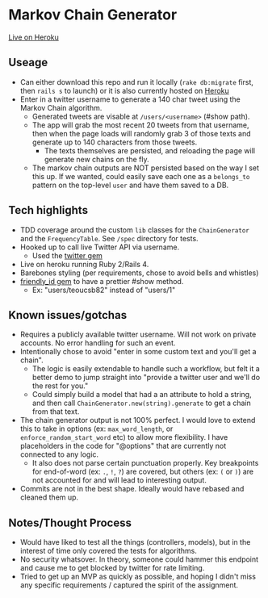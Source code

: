 # Markov Chain Generator

[Live on Heroku](https://brandless-markov.herokuapp.com)

## Useage
- Can either download this repo and run it locally (`rake db:migrate` first, then `rails s` to launch) or it is also currently hosted on [Heroku](https://brandless-markov.herokuapp.com)
- Enter in a twitter username to generate a 140 char tweet using the Markov Chain algorithm.
  - Generated tweets are visable at `/users/<username>` (#show path).
  - The app will grab the most recent 20 tweets from that username, then when the page loads will randomly grab 3 of those texts and generate up to 140 characters from those tweets.
    - The texts themselves are persisted, and reloading the page will generate new chains on the fly.
  - The markov chain outputs are NOT persisted based on the way I set this up. If we wanted, could easily save each one as a `belongs_to` pattern on the top-level `user` and have them saved to a DB.

## Tech highlights
- TDD coverage around the custom `lib` classes for the `ChainGenerator` and the `FrequencyTable`. See `/spec` directory for tests.
- Hooked up to call live Twitter API via username.
  - Used the [twitter gem](https://github.com/sferik/twitter/tree/master/examples)
- Live on heroku running Ruby 2/Rails 4.
- Barebones styling (per requirements, chose to avoid bells and whistles)
- [friendly_id gem](https://github.com/norman/friendly_id) to have a prettier #show method. 
  - Ex: "users/teoucsb82" instead of "users/1"

## Known issues/gotchas
- Requires a publicly available twitter username. Will not work on private accounts. No error handling for such an event.
- Intentionally chose to avoid "enter in some custom text and you'll get a chain". 
  - The logic is easily extendable to handle such a workflow, but felt it a better demo to jump straight into "provide a twitter user and we'll do the rest for you."
  - Could simply build a model that had a an attribute to hold a string, and then call `ChainGenerator.new(string).generate` to get a chain from that text.
- The chain generator output is not 100% perfect. I would love to extend this to take in options (ex: `max_word_length`, or `enforce_random_start_word` etc) to allow more flexibility. I have placeholders in the code for "@options" that are currently not connected to any logic.
  - It also does not parse certain punctuation properly. Key breakpoints for end-of-word (ex: `.`, `!`, `?`) are covered, but others (ex: `(` or `)`) are not accounted for and will lead to interesting output.
- Commits are not in the best shape. Ideally would have rebased and cleaned them up.

## Notes/Thought Process
- Would have liked to test all the things (controllers, models), but in the interest of time only covered the tests for algorithms. 
- No security whatsover. In theory, someone could hammer this endpoint and cause me to get blocked by twitter for rate limiting.
- Tried to get up an MVP as quickly as possible, and hoping I didn't miss any specific requirements / captured the spirit of the assignment.